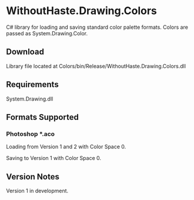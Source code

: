 # WithoutHaste.Drawing.Colors

C# library for loading and saving standard color palette formats. Colors are passed as System.Drawing.Color.

## Download

Library file located at Colors/bin/Release/WithoutHaste.Drawing.Colors.dll

## Requirements

System.Drawing.dll

## Formats Supported

### Photoshop *.aco

Loading from Version 1 and 2 with Color Space 0.

Saving to Version 1 with Color Space 0.

## Version Notes

Version 1 in development.
